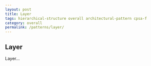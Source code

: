 ```yaml
---
layout: post
title: Layer
tags: hierarchical-structure overall architectural-pattern cpsa-f
category: overall
permalink: /patterns/layer/
---
```


## Layer

Layer...
